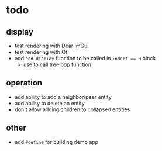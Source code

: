 # todo

## display

- test rendering with Dear ImGui
- test rendering with Qt
- add `end_display` function to be called in `indent == 0` block
  - use to call tree pop function

## operation

- add ability to add a neighbor/peer entity
- add ability to delete an entity
- don't allow adding children to collapsed entities

## other

- add `#define` for building demo app
